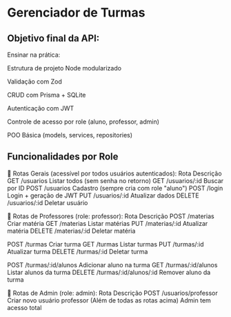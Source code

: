 # Gerenciador de Turmas

## Objetivo final da API:
Ensinar na prática:

Estrutura de projeto Node modularizado

Validação com Zod

CRUD com Prisma + SQLite

Autenticação com JWT

Controle de acesso por role (aluno, professor, admin)

POO Básica (models, services, repositories)

## Funcionalidades por Role
📍 Rotas Gerais (acessível por todos usuários autenticados):
Rota	Descrição
GET /usuarios	Listar todos (sem senha no retorno)
GET /usuarios/:id	Buscar por ID
POST /usuarios	Cadastro (sempre cria com role "aluno")
POST /login	Login + geração de JWT
PUT /usuarios/:id	Atualizar dados
DELETE /usuarios/:id	Deletar usuário

📍 Rotas de Professores (role: professor):
Rota	Descrição
POST /materias	Criar matéria
GET /materias	Listar matérias
PUT /materias/:id	Atualizar matéria
DELETE /materias/:id	Deletar matéria

POST /turmas	Criar turma
GET /turmas	Listar turmas
PUT /turmas/:id	Atualizar turma
DELETE /turmas/:id	Deletar turma

POST /turmas/:id/alunos	Adicionar aluno na turma
GET /turmas/:id/alunos	Listar alunos da turma
DELETE /turmas/:id/alunos/:id	Remover aluno da turma

📍 Rotas de Admin (role: admin):
Rota	Descrição
POST /usuarios/professor	Criar novo usuário professor
(Além de todas as rotas acima)	Admin tem acesso total